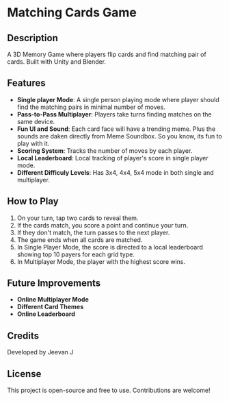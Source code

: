 # Matching Cards Game

## Description
A 3D Memory Game where players flip cards and find matching pair of cards. Built with Unity and Blender.

## Features
- **Single player Mode**: A single person playing mode where player should find the matching pairs in minimal number of moves.
- **Pass-to-Pass Multiplayer**: Players take turns finding matches on the same device.
- **Fun UI and Sound**: Each card face will have a trending meme. Plus the sounds are daken directly from Meme Soundbox. So you know, its fun to play with it.
- **Scoring System**: Tracks the number of moves by each player.
- **Local Leaderboard**: Local tracking of player's score in single player mode.
- **Different Difficuly Levels**: Has 3x4, 4x4, 5x4 mode in both single and multiplayer.

## How to Play
1. On your turn, tap two cards to reveal them.
2. If the cards match, you score a point and continue your turn.
3. If they don't match, the turn passes to the next player.
4. The game ends when all cards are matched.
5. In Single Player Mode, the score is directed to a local leaderboard showing top 10 payers for each grid type.
6. In Multiplayer Mode, the player with the highest score wins.

## Future Improvements
- **Online Multiplayer Mode**
- **Different Card Themes**
- **Online Leaderboard**

## Credits
Developed by Jeevan J

## License
This project is open-source and free to use. Contributions are welcome!


